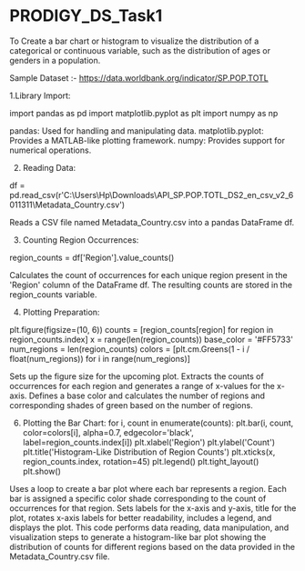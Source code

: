 # PRODIGY_DS_Task1


To Create a bar chart or histogram to visualize the distribution of a categorical or continuous variable, such as the distribution of ages or genders in a population.


Sample Dataset :- https://data.worldbank.org/indicator/SP.POP.TOTL


1.Library Import:


import pandas as pd
import matplotlib.pyplot as plt
import numpy as np


pandas: Used for handling and manipulating data.
matplotlib.pyplot: Provides a MATLAB-like plotting framework.
numpy: Provides support for numerical operations.


2. Reading Data:
   
df = pd.read_csv(r'C:\Users\Hp\Downloads\API_SP.POP.TOTL_DS2_en_csv_v2_6011311\Metadata_Country.csv')

Reads a CSV file named Metadata_Country.csv into a pandas DataFrame df.

3. Counting Region Occurrences:
   
region_counts = df['Region'].value_counts()

Calculates the count of occurrences for each unique region present in the 'Region' column of the DataFrame df.
The resulting counts are stored in the region_counts variable.

4. Plotting Preparation:
   
plt.figure(figsize=(10, 6))
counts = [region_counts[region] for region in region_counts.index]
x = range(len(region_counts))
base_color = '#FF5733'
num_regions = len(region_counts)
colors = [plt.cm.Greens(1 - i / float(num_regions)) for i in range(num_regions)]

Sets up the figure size for the upcoming plot.
Extracts the counts of occurrences for each region and generates a range of x-values for the x-axis.
Defines a base color and calculates the number of regions and corresponding shades of green based on the number of regions.

6. Plotting the Bar Chart:
   for i, count in enumerate(counts):
    plt.bar(i, count, color=colors[i], alpha=0.7, edgecolor='black', label=region_counts.index[i])
plt.xlabel('Region')
plt.ylabel('Count')
plt.title('Histogram-Like Distribution of Region Counts')
plt.xticks(x, region_counts.index, rotation=45)
plt.legend()
plt.tight_layout()
plt.show()

Uses a loop to create a bar plot where each bar represents a region.
Each bar is assigned a specific color shade corresponding to the count of occurrences for that region.
Sets labels for the x-axis and y-axis, title for the plot, rotates x-axis labels for better readability, includes a legend, and displays the plot.
This code performs data reading, data manipulation, and visualization steps to generate a histogram-like bar plot showing the distribution of counts for different regions based on the data provided in the Metadata_Country.csv file.
